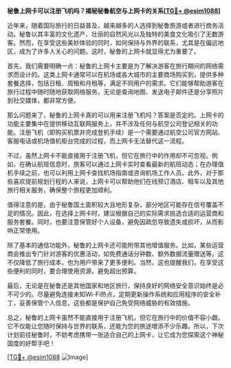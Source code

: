 **秘鲁上网卡可以注册飞机吗？揭秘秘鲁航空与上网卡的关系[[TG💪+ @esim1088](https://t.me/s/esim1088)]**

近年来，随着国际旅行的日益普及，越来越多的人选择到秘鲁旅游或者进行商务活动。秘鲁以其丰富的文化遗产、壮丽的自然风光以及独特的美食文化吸引了无数游客。然而，在享受这些美妙体验的同时，如何保持与外界的联系，尤其是在偏远地区，成为了许多人关心的问题。这时，秘鲁的上网卡就显得尤为重要了。

首先，我们需要明确一点：秘鲁的上网卡主要是为了解决游客在旅行期间的网络需求而设计的。这类上网卡通常可以在机场或各大城市的主要商场购买到，提供多种套餐选择，包括日租、周租和月租等，满足不同用户的需求。它们能够帮助游客在旅行过程中随时随地获取网络服务，无论是查询地图、发送电子邮件还是分享照片到社交媒体，都非常方便。

那么问题来了，秘鲁的上网卡真的可以用来注册飞机吗？答案是否定的。上网卡的功能主要集中在提供移动互联网服务上，并不涉及任何与航空公司登记相关的功能。注册飞机（即购买机票并完成登机手续）是一个需要通过航空公司官方网站、客服电话或机场值机柜台完成的过程，而上网卡无法替代这一流程。

不过，虽然上网卡不能直接用于注册飞机，但它在旅行中的作用却不可忽视。例如，在确认航班信息时，旅客可以通过上网卡实时查看最新的航班动态；在办理值机手续之前，也可以利用上网卡查找机场指南或咨询机场工作人员。此外，对于那些喜欢提前规划行程的人来说，上网卡可以帮助他们在线预订酒店、租车以及其他旅行相关服务，确保整个旅程更加顺利。

值得注意的是，由于秘鲁国土面积较大且地形复杂，部分地区可能存在信号覆盖不足的情况。因此，在选择上网卡时，建议根据自己的实际需求挑选合适的运营商和服务套餐。同时，也要注意保管好个人设备，避免因疏忽导致遗失或损坏，从而影响正常使用。

除了基本的通信功能外，秘鲁的上网卡还可能附带其他增值服务。比如，某些运营商会推出专门针对游客的优惠活动，如免费通话分钟数、额外数据流量赠送等。这不仅降低了旅行成本，也为用户带来了更多便利。当然，这也提醒我们，在享受这些便利的同时，要合理使用资源，避免超出预算。

最后，无论是在秘鲁还是其他国家和地区旅行，保持良好的网络安全意识始终是必不可少的。尽量避免连接未知Wi-Fi热点，定期更新操作系统和应用程序的安全补丁，妥善保管个人信息，这些都是保护自己免受网络威胁的有效措施。

总之，秘鲁的上网卡虽然不能直接用于注册飞机，但它在旅行中的价值不容小觑。它不仅能让您随时保持与世界的联系，还能为您的旅途增添不少乐趣。所以，下次计划前往秘鲁时，不妨考虑携带一张适合自己的上网卡，让它成为您探索这个神秘国度的好帮手吧！

[[TG💪+ @esim1088](https://t.me/s/esim1088) ![Image](https://i.postimg.cc/4NQfJmqS/Snipaste-2025-05-13-00-14-12.png)]